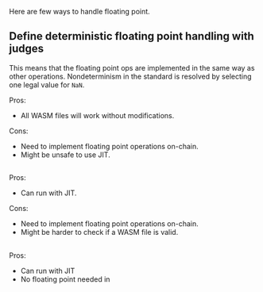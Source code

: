 Here are few ways to handle floating point.

## Define deterministic floating point handling with judges

This means that the floating point ops are implemented in the same way as other operations. Nondeterminism in the standard 
is resolved by selecting one legal value for `NaN`.

Pros:
* All WASM files will work without modifications.

Cons:
* Need to implement floating point operations on-chain.
* Might be unsafe to use JIT.

## 

Pros:
* Can run with JIT.

Cons:
* Need to implement floating point operations on-chain.
* Might be harder to check if a WASM file is valid.

##

Pros:
* Can run with JIT
* No floating point needed in 

